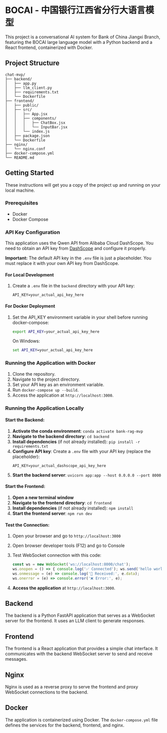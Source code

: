 # BOCAI - 中国银行江西省分行大语言模型

This project is a conversational AI system for Bank of China Jiangxi Branch, featuring the BOCAI large language model with a Python backend and a React frontend, containerized with Docker.

## Project Structure

```
chat-mvp/
├── backend/
│   ├── app.py
│   ├── llm_client.py
│   ├── requirements.txt
│   └── Dockerfile
├── frontend/
│   ├── public/
│   ├── src/
│   │   ├── App.jsx
│   │   ├── components/
│   │   │   ├── ChatBox.jsx
│   │   │   └── InputBar.jsx
│   │   └── index.js
│   ├── package.json
│   └── Dockerfile
├── nginx/
│   └── nginx.conf
├── docker-compose.yml
└── README.md
```

## Getting Started

These instructions will get you a copy of the project up and running on your local machine.

### Prerequisites

- Docker
- Docker Compose

### API Key Configuration

This application uses the Qwen API from Alibaba Cloud DashScope. You need to obtain an API key from [DashScope](https://dashscope.aliyuncs.com/) and configure it properly.

**Important:** The default API key in the `.env` file is just a placeholder. You must replace it with your own API key from DashScope.

#### For Local Development

1. Create a `.env` file in the `backend` directory with your API key:
   ```
   API_KEY=your_actual_api_key_here
   ```

#### For Docker Deployment

1. Set the API_KEY environment variable in your shell before running docker-compose:
   ```bash
   export API_KEY=your_actual_api_key_here
   ```
   
   On Windows:
   ```cmd
   set API_KEY=your_actual_api_key_here
   ```

### Running the Application with Docker

1. Clone the repository.
2. Navigate to the project directory.
3. Set your API key as an environment variable.
4. Run `docker-compose up --build`.
5. Access the application at `http://localhost:3000`.

### Running the Application Locally

#### Start the Backend:
1. **Activate the conda environment**: `conda activate bank-rag-mvp`
2. **Navigate to the backend directory**: `cd backend`
3. **Install dependencies** (if not already installed): `pip install -r requirements.txt`
4. **Configure API key**: Create a `.env` file with your API key (replace the placeholder):
   ```
   API_KEY=your_actual_dashscope_api_key_here
   ```
5. **Start the backend server**: `uvicorn app:app --host 0.0.0.0 --port 8000`

#### Start the Frontend:
1. **Open a new terminal window**
2. **Navigate to the frontend directory**: `cd frontend`
3. **Install dependencies** (if not already installed): `npm install`
4. **Start the frontend server**: `npm run dev`

#### Test the Connection:
1. Open your browser and go to `http://localhost:3000`
2. Open browser developer tools (F12) and go to Console
3. Test WebSocket connection with this code:
   ```javascript
   const ws = new WebSocket('ws://localhost:8000/chat');
   ws.onopen = () => { console.log('✅ Connected'); ws.send('hello world'); };
   ws.onmessage = (e) => console.log('📨 Received:', e.data);
   ws.onerror = (e) => console.error('❌ Error:', e);
   ```

4. **Access the application** at `http://localhost:3000`.

## Backend

The backend is a Python FastAPI application that serves as a WebSocket server for the frontend. It uses an LLM client to generate responses.

## Frontend

The frontend is a React application that provides a simple chat interface. It communicates with the backend WebSocket server to send and receive messages.

## Nginx

Nginx is used as a reverse proxy to serve the frontend and proxy WebSocket connections to the backend.

## Docker

The application is containerized using Docker. The `docker-compose.yml` file defines the services for the backend, frontend, and nginx.